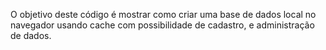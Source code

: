 O objetivo deste código é mostrar como criar uma base de dados local no navegador usando cache com possibilidade de cadastro, e administração de dados.